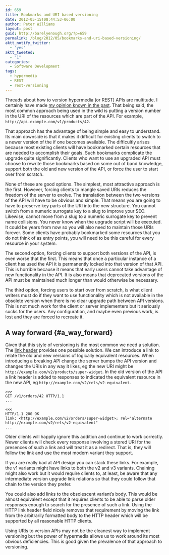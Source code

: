 ```yaml
---
id: 659
title: Bookmarks and URI based versioning
date: 2012-05-15T08:44:53-06:00
author: Peter Williams
layout: post
guid: http://barelyenough.org/?p=659
permalink: /blog/2012/05/bookmarks-and-uri-based-versioning/
aktt_notify_twitter:
  - 'yes'
aktt_tweeted:
  - "1"
categories:
  - Software Development
tags:
  - hypermedia
  - REST
  - rest-versioning
---
```

Threads about how to version hypermedia (or REST) APIs are multitude. I certainly have made [my opinion known in the past](http://barelyenough.org/blog/tag/rest-versioning/). That being said, the most common approach being used in the wild is putting a version number in the URI of the resources which are part of the API. For example, `http://api.example.com/v1/products/42`.

That approach has the advantage of being simple and easy to understand. Its main downside is that it makes it difficult for existing clients to switch to a newer version of the if one becomes available. The difficultly arises because most existing clients will have bookmarked certain resources that are needed to accomplish their goals. Such bookmarks complicate the upgrade quite significantly. Clients who want to use an upgraded API must choose to rewrite those bookmarks based on some out of band knowledge, support both the old and new version of the API, or force the user to start over from scratch.

None of these are good options. The simplest, most attractive approach is the first. However, forcing clients to mangle saved URIs reduces the freedom of the server to evolve. The translation between the two versions of the API will have to be obvious and simple. That means you are going to have to preserve key parts of the URI into the new structure. You cannot switch from a numeric surrogate key to a slug to improve your SEO. Likewise, cannot move from a slug to a numeric surrogate key to prevent name collisions. You never know when the upgrade script will be executed. It could be years from now so you will also need to maintain those URIs forever. Some clients have probably bookmarked some resources that you do not think of as entry points, you will need to be this careful for every resource in your system.

The second option, forcing clients to support both versions of the API, is even worse that the first. This means that once a particular instance of a client has used the API it is permanently locked into that version of that API. This is horrible because it means that early users cannot take advantage of new functionality in the API. It is also means that deprecated versions of the API must be maintained much longer than would otherwise be necessary.

The third option, forcing users to start over from scratch, is what client writers must do if they want to use functionality which is not available in the obsolete version when there is no clear upgrade path between API versions. This is not much work for the client or server implementers but it seriously sucks for the users. Any configuration, and maybe even previous work, is lost and they are forced to recreate it.

## A way forward {#a_way_forward}

Given that this style of versioning is the most common we need a solution. The [link header](http://tools.ietf.org/html/rfc5988) provides one possible solution. We can introduce a link to relate the old and new versions of logically equivalent resources. When introducing a breaking API change the server bumps the API version and changes the URIs in any way it likes, eg the new URI might be `http://example.com/v2/products/super-widget`. In the old version of the API a link header is added to responses to indicated the equivalent resource in the new API, eg `http://example.com/v2/rels/v2-equivalent`.

    >>>
    GET /v1/orders/42 HTTP/1.1
    ...
    
    <<<
    HTTP/1.1 200 OK
    link: <http://example.com/v2/orders/super-widget>; rel="alternate http://example.com/v2/rels/v2-equivalent"
    ...

Older clients will happily ignore this addition and continue to work correctly. Newer clients will check every response involving a stored URI for the presences of such a link and will treat it as a redirect. That is, they will follow the link and use the most modern variant they support.

If you are really bad at API design you can stack these links. For example, the v1 variants might have links to both the v2 and v3 variants. Chaining might also work but it would require clients to, at least, be aware that any intermediate version upgrade link relations so that they could follow that chain to the version they prefer.

You could also add links to the obsolescent variant&#8217;s body. This would be almost equivalent except that it requires clients to be able to parse older responses enough to search for the presence of such a link. Using the HTTP link header field nicely removes that requirement by moving the link from the arbitrarily formatted body to the HTTP header which will be supported by all reasonable HTTP clients.

Using URIs to version APIs may not be the cleanest way to implement versioning but the power of hypermedia allows us to work around its most obvious deficiencies. This is good given the prevalence of that approach to versioning.